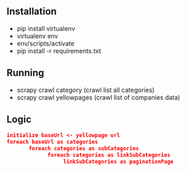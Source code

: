## Installation
* pip install virtualenv
* virtualenv env
* env/scripts/activate
* pip install -r requirements.txt

## Running
* scrapy crawl category  (crawl list all categories)
* scrapy crawl yellowpages (crawl list of companies data)

## Logic

```json
initialize baseUrl <- yellowpage url 
foreach baseUrl as categories  
       foreach categories as subCategories 
             foreach categories as linkSubCategories 
                  linkSubCategories as paginationPage  
``` 
             
